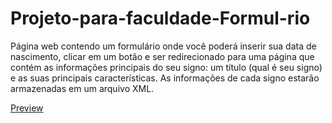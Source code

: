 # Projeto-para-faculdade-Formul-rio
Página web contendo um formulário onde você poderá inserir sua data de nascimento, clicar em um botão e ser redirecionado para uma página que contém as 
informações principais do seu signo: um título (qual é seu signo) e as suas principais características. As informações de cada signo estarão armazenadas
em um arquivo XML.

<a  href="https://mariaccarolina.github.io/Projeto-para-faculdade-Formul-rio/">Preview</a>
